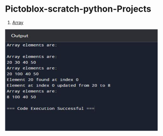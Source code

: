 # Pictoblox-scratch-python-Projects
1. <a href="Array.py">Array</a>
<img src="https://github.com/junaid11P/Data-structure-foundation-/blob/main/Arrays.JPG" width="500" height="333">
